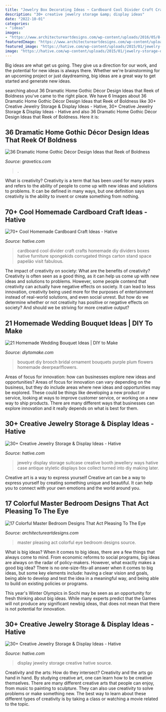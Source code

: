 ```yaml
---
title: "Jewelry Box Decorating Ideas ~ Cardboard Cool Divider Craft Crafts Homemade Diy Dividers Boxes Hative Furniture Spongekids Corrugated Things Carton Stand Space Papelão Visit Fabulous"
description: "30+ creative jewelry storage &amp; display ideas"
date: "2022-10-01"
categories:
- "ideas"
images:
- "https://www.architectureartdesigns.com/wp-content/uploads/2016/05/8-3-630x840.jpeg"
featuredImage: "https://www.architectureartdesigns.com/wp-content/uploads/2016/05/8-3-630x840.jpeg"
featured_image: "https://hative.com/wp-content/uploads/2015/01/jewelry-storage-display-ideas/35-vintage-suitcase-jewelry-storage.jpg"
image: "https://hative.com/wp-content/uploads/2015/01/jewelry-storage-display-ideas/22-jewelry-storage-display-ideas.jpg"
---
```



Big ideas are what get us going. They give us a direction for our work, and the potential for new ideas is always there. Whether we're brainstorming for an upcoming project or just daydreaming, big ideas are a great way to get started and generate new ideas.

	

		
searching about 36 Dramatic Home Gothic Décor Design Ideas that Reek of Boldness you've came to the right place. We have 6 Images about 36 Dramatic Home Gothic Décor Design Ideas that Reek of Boldness like 30+ Creative Jewelry Storage &amp; Display Ideas - Hative, 30+ Creative Jewelry Storage &amp; Display Ideas - Hative and also 36 Dramatic Home Gothic Décor Design Ideas that Reek of Boldness. Here it is:
		
    
## 36 Dramatic Home Gothic Décor Design Ideas That Reek Of Boldness

<img loading=lazy src="https://www.gravetics.com/wp-content/uploads/2017/08/Gothic-Bathrooms-and-Design-Ideas.jpg" onerror="this.onerror=null;this.src='https://tse1.mm.bing.net/th?id=OIP.9RQe37L4CVSvbQXhBju-IgHaLH&amp;pid=15.1';" alt="36 Dramatic Home Gothic Décor Design Ideas that Reek of Boldness">

_Source: gravetics.com_

>. 

	

What is creativity?
Creativity is a term that has been used for many years and refers to the ability of people to come up with new ideas and solutions to problems. It can be defined in many ways, but one definition says creativity is the ability to invent or create something from nothing.

    
## 70+ Cool Homemade Cardboard Craft Ideas - Hative

<img loading=lazy src="https://hative.com/wp-content/uploads/2014/04/cardboard-crafts/25-cardboard-room-divider.jpg" onerror="this.onerror=null;this.src='https://tse3.mm.bing.net/th?id=OIP.V8twlqYQSxlzuJt0axIWrQHaHV&amp;pid=15.1';" alt="70+ Cool Homemade Cardboard Craft Ideas - Hative">

_Source: hative.com_

>cardboard cool divider craft crafts homemade diy dividers boxes hative furniture spongekids corrugated things carton stand space papelão visit fabulous. 

	

The impact of creativity on society: What are the benefits of creativity?
Creativity is often seen as a good thing, as it can help us come up with new ideas and solutions to problems. However, some people contend that creativity can actually have negative effects on society. It can lead to less innovation, creativity being used more for the purposes of entertainment instead of real-world solutions, and even social unrest. But how do we determine whether or not creativity has positive or negative effects on society? And should we be striving for more creative output?

    
## 21 Homemade Wedding Bouquet Ideas | DIY To Make

<img loading=lazy src="http://www.diytomake.com/wp-content/uploads/2017/01/DIY-Bridal-Brooch-Bouquet-With-DIY-Ornament.jpg" onerror="this.onerror=null;this.src='https://tse3.mm.bing.net/th?id=OIP.rgPOZ2fGsq5jUg6zBTRePQHaLG&amp;pid=15.1';" alt="21 Homemade Wedding Bouquet Ideas | DIY to Make">

_Source: diytomake.com_

>bouquet diy brooch bridal ornament bouquets purple plum flowers homemade deerpearlflowers. 

	

Areas of focus for innovation: how can businesses explore new ideas and opportunities?
Areas of focus for innovation can vary depending on the business, but they do include areas where new ideas and opportunities may be explored. These could be things like developing a new product or service, looking at ways to improve customer service, or working on a new way to ship products. There are many different ways that businesses can explore innovation and it really depends on what is best for them.

    
## 30+ Creative Jewelry Storage &amp; Display Ideas - Hative

<img loading=lazy src="https://hative.com/wp-content/uploads/2015/01/jewelry-storage-display-ideas/35-vintage-suitcase-jewelry-storage.jpg" onerror="this.onerror=null;this.src='https://tse1.mm.bing.net/th?id=OIP.-n6g8CTWpb8rThBtSNvKlAHaJ4&amp;pid=15.1';" alt="30+ Creative Jewelry Storage &amp; Display Ideas - Hative">

_Source: hative.com_

>jewelry display storage suitcase creative booth jewellery ways hative case antique styletic displays box collect turned into diy making later. 

	

Creative art is a way to express yourself
Creative art can be a way to express yourself by creating something unique and beautiful. It can help you to connect with your own emotions and the world around you.

    
## 17 Colorful Master Bedroom Designs That Act Pleasing To The Eye

<img loading=lazy src="https://www.architectureartdesigns.com/wp-content/uploads/2016/05/8-3-630x840.jpeg" onerror="this.onerror=null;this.src='https://tse1.mm.bing.net/th?id=OIP.6Ya2DvQSCctLlee5PFGoKgHaJ4&amp;pid=15.1';" alt="17 Colorful Master Bedroom Designs That Act Pleasing To The Eye">

_Source: architectureartdesigns.com_

>master pleasing act colorful eye bedroom designs source. 

	

What is big ideas?
When it comes to big ideas, there are a few things that always come to mind. From economic reforms to social programs, big ideas are always on the radar of policy-makers. However, what exactly makes a good big idea?
There is no one-size-fits-all answer when it comes to big ideas, but some key elements include: having a clear vision and goals, being able to develop and test the idea in a meaningful way, and being able to build on existing policies or programs.

This year's Winter Olympics in Sochi may be seen as an opportunity for fresh thinking about big ideas. While many experts predict that the Games will not produce any significant newbig ideas, that does not mean that there is not potential for innovation.

    
## 30+ Creative Jewelry Storage &amp; Display Ideas - Hative

<img loading=lazy src="https://hative.com/wp-content/uploads/2015/01/jewelry-storage-display-ideas/22-jewelry-storage-display-ideas.jpg" onerror="this.onerror=null;this.src='https://tse2.mm.bing.net/th?id=OIP.QTYojMsHxAUaXdXwJ7jSrwHaLK&amp;pid=15.1';" alt="30+ Creative Jewelry Storage &amp; Display Ideas - Hative">

_Source: hative.com_

>display jewelry storage creative hative source. 

	

Creativity and the arts: How do they intersect?
Creativity and the arts go hand in hand. By studying creative art, one can learn how to be creative themselves. There are many different creative arts that people can enjoy, from music to painting to sculpture. They can also use creativity to solve problems or make something new. The best way to learn about these different types of creativity is by taking a class or watching a movie related to the topic.

